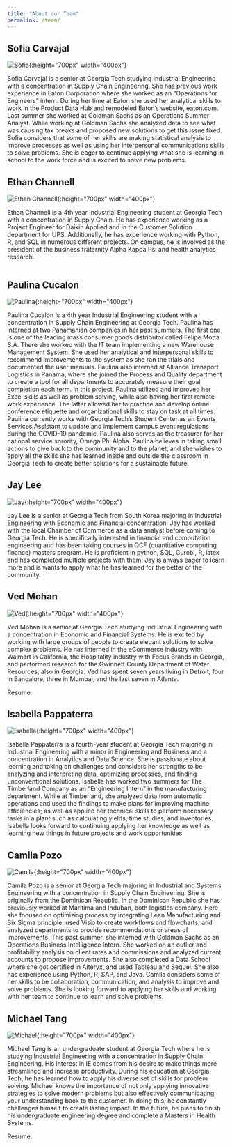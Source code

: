 ```yaml
---
title: "About our Team"
permalink: /team/
---
```


## Sofia Carvajal

![Sofia](https://github.com/ved-mohan/minimal-mistakes/blob/master/images/Sofia.jpeg?raw=true){:height="700px" width="400px"}

Sofia Carvajal is a senior at Georgia Tech studying Industrial Engineering with a concentration in Supply Chain Engineering. She has previous work experience in Eaton Corporation where she worked as an “Operations for Engineers” intern. During her time at Eaton she used her analytical skills to work in the Product Data Hub and remodeled Eaton’s website, eaton.com. Last summer she worked at Goldman Sachs as an Operations Summer Analyst. While working at Goldman Sachs she analyzed data to see what was causing tax breaks and proposed new solutions to get this issue fixed. Sofia considers that some of her skills are making statistical analysis to improve processes as well as using her interpersonal communications skills to solve problems. She is eager to continue applying what she is learning in school to the work force and is excited to solve new problems.

## Ethan Channell

![Ethan Channell](https://github.com/ved-mohan/minimal-mistakes/blob/master/images/Ethan.PNG?raw=true){:height="700px" width="400px"}

Ethan Channell is a 4th year Industrial Engineering student at Georgia Tech with a concentration in Supply Chain. He has experience working as a Project Engineer for Daikin Applied and in the Customer Solution department for UPS. Additionally, he has experience working with Python, R, and SQL in numerous different projects. On campus, he is involved as the president of the business fraternity Alpha Kappa Psi and health analytics research.

<a href="/Resumes/Ethan.pdf" class="image fit"><img src="images/marr_pic.jpg" alt=""></a>

## Paulina Cucalon

![Paulina](https://github.com/ved-mohan/minimal-mistakes/blob/master/images/Paulina.jpg?raw=true){:height="700px" width="400px"}

Paulina Cucalon is a 4th year Industrial Engineering student with a concentration in Supply Chain Engineering at Georgia Tech.
Paulina has interned at two Panamanian companies in her past summers. The first one is one of the leading mass consumer goods distributor called Felipe Motta S.A. There she worked with the IT team implementing a new Warehouse Management System. She used her analytical and interpersonal skills to recommend improvements to the system as she ran the trials and documented the user manuals.
Paulina also interned at Alliance Transport Logistics in Panama, where she joined the Process and Quality department to create a tool for all departments to accurately measure their goal completion each term. In this project, Paulina utilized and improved her Excel skills as well as problem solving, while also having her first remote work experience. The latter allowed her to practice and develop online conference etiquette and organizational skills to stay on task at all times.
Paulina currently works with Georgia Tech’s Student Center as an Events Services Assistant to update and implement campus event regulations during the COVID-19 pandemic. Paulina also serves as the treasurer for her national service sorority, Omega Phi Alpha. Paulina believes in taking small actions to give back to the community and to the planet, and she wishes to apply all the skills she has learned inside and outside the classroom in Georgia Tech to create better solutions for a sustainable future.

## Jay Lee

![Jay](https://github.com/ved-mohan/minimal-mistakes/blob/master/images/Jay.jpeg?raw=true){:height="700px" width="400px"}

Jay Lee is a senior at Georgia Tech from South Korea majoring in Industrial Engineering with Economic and Financial concentration. Jay has worked with the local Chamber of Commerce as a data analyst before coming to Georgia Tech. He is specifically interested in financial and computation engineering and has been taking courses in QCF (quantitative computing finance) masters program. He is proficient in python, SQL, Gurobi, R, latex and has completed multiple projects with them. Jay is always eager to learn more and is wants to apply what he has learned for the better of the community.

## Ved Mohan

![Ved](https://github.com/ved-mohan/minimal-mistakes/blob/master/images/VED.png?raw=true){:height="700px" width="400px"}

Ved Mohan is a senior at Georgia Tech studying Industrial Engineering with a concentration in Economic and Financial Systems. He is excited by working with large groups of people to create elegant solutions to solve complex problems. He has interned in the eCommerce industry with Walmart in California, the Hospitality industry with Focus Brands in Georgia, and performed research for the Gwinnett County Department of Water Resources, also in Georgia. Ved has spent seven years living in Detroit, four in Bangalore, three in Mumbai, and the last seven in Atlanta.

Resume:
<a href="/Resumes/Ved.pdf" class="image fit"><img src="images/marr_pic.jpg" alt=""></a>

## Isabella Pappaterra

![Isabella](https://github.com/ved-mohan/minimal-mistakes/blob/master/images/Isabella.jpg?raw=true){:height="700px" width="400px"}

Isabella Pappaterra is a fourth-year student at Georgia Tech majoring in Industrial Engineering with a minor in Engineering and Business and a concentration in Analytics and Data Science. She is passionate about learning and taking on challenges and considers her strengths to be analyzing and interpreting data, optimizing processes, and finding unconventional solutions. Isabella has worked two summers for The Timberland Company as an “Engineering Intern” in the manufacturing department. While at Timberland, she analyzed data from automatic operations and used the findings to make plans for improving machine efficiencies; as well as applied her technical skills to perform necessary tasks in a plant such as calculating yields, time studies, and inventories. Isabella looks forward to continuing applying her knowledge as well as learning new things in future projects and work opportunities.  

## Camila Pozo

![Camila](https://github.com/ved-mohan/minimal-mistakes/blob/master/images/Camila.jpg?raw=true){:height="700px" width="400px"}

Camila Pozo is a senior at Georgia Tech majoring in Industrial and Systems Engineering with a concentration in Supply Chain Engineering. She is originally from the Dominican Republic. In the Dominican Republic she has previously worked at Maritima and Induban, both logistics company. Here she focused on optimizing process by integrating Lean Manufacturing and Six Sigma principle, used Visio to create workflows and flowcharts, and analyzed departments to provide recommendations or areas of improvements. This past summer, she interned with Goldman Sachs as an Operations Business Intelligence Intern. She worked on an outlier and profitability analysis on client rates and commissions and analyzed current accounts to propose improvements. She also completed a Data School where she got certified in Alteryx, and used Tableau and Sequel. She also has experience using Python, R, SAP, and Java. Camila considers some of her skills to be collaboration, communication, and analysis to improve and solve problems. She is looking forward to applying her skills and working with her team to continue to learn and solve problems.

## Michael Tang

![Michael](https://github.com/ved-mohan/minimal-mistakes/blob/master/images/Michael.jpg?raw=true){:height="700px" width="400px"}

Michael Tang is an undergraduate student at Georgia Tech where he is studying Industrial Engineering with a concentration in Supply Chain Engineering. His interest in IE comes from his desire to make things more streamlined and increase productivity. During his education at Georgia Tech, he has learned how to apply his diverse set of skills for
problem solving. Michael knows the importance of not only applying innovative strategies to solve modern problems but also effectively communicating your understanding back to the customer. In doing this, he constantly challenges himself to create lasting impact. In the future, he plans to finish his undergraduate engineering degree and complete a Masters in Health Systems.

Resume:
<a href="/Resumes/Michael.pdf" class="image fit"><img src="images/marr_pic.jpg" alt=""></a>
